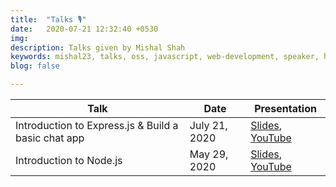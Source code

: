 ```yaml
---
title:  "Talks 🎙️"
date:   2020-07-21 12:32:40 +0530
img: 
description: Talks given by Mishal Shah
keywords: mishal23, talks, oss, javascript, web-development, speaker, hackathons
blog: false

---
```


| Talk                                                |  Date         | Presentation  |
| --------------------------------------------------- |---------------|---------------|
| Introduction to Express.js & Build a basic chat app | July 21, 2020 | [Slides](slides/express.pdf), [YouTube](https://youtu.be/7sKtiW0iYQ0) |
| Introduction to Node.js                             | May 29, 2020  | [Slides](slides/node.pdf), [YouTube](https://youtu.be/n0mCoeKRkrg) |

